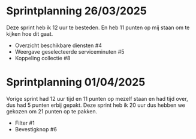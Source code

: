 # Sprintplanning 26/03/2025
Deze sprint heb ik 12 uur te besteden. En heb 11 punten op mij staan om te kijken hoe dit gaat.

* Overzicht beschikbare diensten #4
* Weergave geselecteerde serviceminuten #5
* Koppeling collectie #8

# Sprintplanning 01/04/2025

Vorige sprint had 12 uur tijd en 11 punten op mezelf staan en had tijd over, dus had 5 punten erbij gepakt.
Deze sprint heb ik 20 uur dus hebben we gekozen om 21 punten op te pakken.

* Filter #1
* Bevestigknop #6
